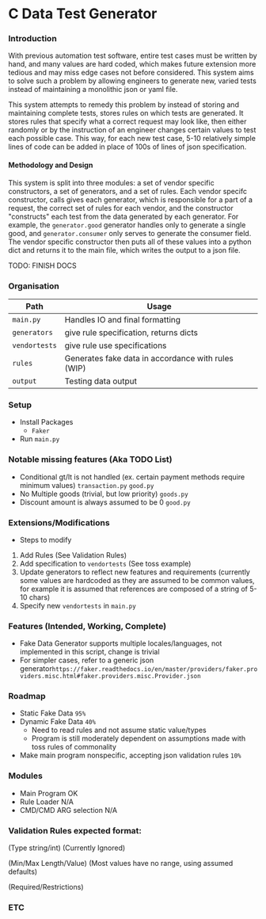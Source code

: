 # C Data Test Generator

### Introduction

With previous automation test software, entire test cases must be written by hand, and many values are hard coded, which
makes future extension more tedious and may miss edge cases not before considered. This system aims to solve such a
problem by allowing engineers to generate new, varied tests instead of maintaining a monolithic json or yaml file.

This system attempts to remedy this problem by instead of storing and maintaining complete tests, stores rules on which
tests are generated. It stores rules that specify what a correct request may look like, then either randomly or by the
instruction of an engineer changes certain values to test each possible case. This way, for each new test case, 5-10
relatively simple lines of code can be added in place of 100s of lines of json specification.

#### Methodology and Design

This system is split into three modules: a set of vendor specific constructors, a set of generators, and a set of rules.
Each vendor specifc constructor, calls gives each generator, which is responsible for a part of a request, the correct
set of rules for each vendor, and the constructor "constructs" each test from the data generated by each generator.
For example, the `generator.good` generator handles only to generate a single good, and `generator.consumer` only serves
to generate the consumer field. The vendor specific constructor then puts all of these values into a python dict and
returns it to the main file, which writes the output to a json file.

TODO: FINISH DOCS

### Organisation

| Path              | Usage                                              |
|-------------------|----------------------------------------------------|
| ```main.py```     | Handles IO and final formatting                    |
| ```generators```  | give rule specification, returns dicts             |
| ```vendortests``` | give rule use specifications                       |
| ```rules```       | Generates fake data in accordance with rules (WIP) |
| ```output```      | Testing data output                                |

### Setup

- Install Packages
    - `Faker`
- Run `main.py`

### Notable missing features (Aka TODO List)
- Conditional gt/lt is not handled (ex. certain payment methods require minimum values) `transaction.py` `good.py`
- No Multiple goods (trivial, but low priority) `goods.py`
- Discount amount is always assumed to be 0 `good.py`

### Extensions/Modifications

- Steps to modify

1. Add Rules (See Validation Rules)
2. Add specification to `vendortests` (See toss example)
3. Update generators to reflect new features and requirements (currently some values are hardcoded as they are assumed
   to be common values, for example it is assumed that references are composed of a string of 5-10 chars)
4. Specify new `vendortests` in `main.py`

### Features (Intended, Working, Complete)

- Fake Data Generator supports multiple locales/languages, not implemented in this script, change is trivial
- For simpler cases, refer to a generic json
  generator```https://faker.readthedocs.io/en/master/providers/faker.providers.misc.html#faker.providers.misc.Provider.json```

### Roadmap

- Static Fake Data ```95%```
- Dynamic Fake Data ```40%```
    - Need to read rules and not assume static value/types
    - Program is still moderately dependent on assumptions made with toss rules of commonality
- Make main program nonspecific, accepting json validation rules ```10%```

### Modules

- Main Program OK
- Rule Loader N/A
- CMD/CMD ARG selection N/A

### Validation Rules expected format:

(Type string/int) (Currently Ignored)

(Min/Max Length/Value) (Most values have no range, using assumed defaults)

(Required/Restrictions)

### ETC
